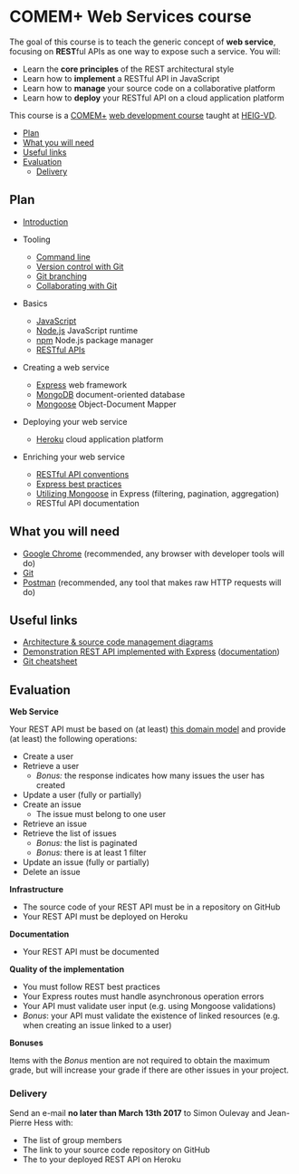 # COMEM+ Web Services course

The goal of this course is to teach the generic concept of **web service**, focusing on **REST**ful APIs as one way to expose such a service.
You will:

* Learn the **core principles** of the REST architectural style
* Learn how to **implement** a RESTful API in JavaScript
* Learn how to **manage** your source code on a collaborative platform
* Learn how to **deploy** your RESTful API on a cloud application platform

This course is a [COMEM+][comem] [web development course][comem-webdev] taught at [HEIG-VD][heig].

<!-- START doctoc generated TOC please keep comment here to allow auto update -->
<!-- DON'T EDIT THIS SECTION, INSTEAD RE-RUN doctoc TO UPDATE -->


- [Plan](#plan)
- [What you will need](#what-you-will-need)
- [Useful links](#useful-links)
- [Evaluation](#evaluation)
  - [Delivery](#delivery)

<!-- END doctoc generated TOC please keep comment here to allow auto update -->



## Plan

* [Introduction](https://mediacomem.github.io/comem-webdev-docs/2017/subjects/webserv-course?home=MediaComem%2Fcomem-webserv%23readme)

* Tooling
  * [Command line](https://mediacomem.github.io/comem-webdev-docs/2017/subjects/cli?home=MediaComem%2Fcomem-webserv%23readme)
  * [Version control with Git](https://mediacomem.github.io/comem-webdev-docs/2017/subjects/git?home=MediaComem%2Fcomem-webserv%23readme)
  * [Git branching](https://mediacomem.github.io/comem-webdev-docs/2017/subjects/git-branching?home=MediaComem%2Fcomem-webserv%23readme)
  * [Collaborating with Git](https://mediacomem.github.io/comem-webdev-docs/2017/subjects/git-collaborating?home=MediaComem%2Fcomem-webserv%23readme)

* Basics
  * [JavaScript](https://mediacomem.github.io/comem-webdev-docs/2017/subjects/js?home=MediaComem%2Fcomem-webserv%23readme)
  * [Node.js](https://mediacomem.github.io/comem-webdev-docs/2017/subjects/node?home=MediaComem%2Fcomem-webserv%23readme) JavaScript runtime
  * [npm](https://mediacomem.github.io/comem-webdev-docs/2017/subjects/npm?home=MediaComem%2Fcomem-webserv%23readme) Node.js package manager
  * [RESTful APIs](https://mediacomem.github.io/comem-webdev-docs/2017/subjects/rest?home=MediaComem%2Fcomem-webserv%23readme)

* Creating a web service
  * [Express](https://mediacomem.github.io/comem-webdev-docs/2017/subjects/express?home=MediaComem%2Fcomem-webserv%23readme) web framework
  * [MongoDB](https://mediacomem.github.io/comem-webdev-docs/2017/subjects/mongodb?home=MediaComem%2Fcomem-webserv%23readme) document-oriented database
  * [Mongoose](https://mediacomem.github.io/comem-webdev-docs/2017/subjects/mongoose?home=MediaComem%2Fcomem-webserv%23readme) Object-Document Mapper

* Deploying your web service
  * [Heroku](https://mediacomem.github.io/comem-webdev-docs/2017/subjects/heroku?home=MediaComem%2Fcomem-webserv%23readme) cloud application platform

* Enriching your web service
  * [RESTful API conventions](https://mediacomem.github.io/comem-webdev-docs/2017/subjects/rest-conventions?home=MediaComem%2Fcomem-webserv%23readme)
  * [Express best practices](https://mediacomem.github.io/comem-webdev-docs/2017/subjects/express-best-practices?home=MediaComem%2Fcomem-webserv%23readme)
  * [Utilizing Mongoose](https://mediacomem.github.io/comem-webdev-docs/2017/subjects/express-mongoose?home=MediaComem%2Fcomem-webserv%23readme) in Express (filtering, pagination, aggregation)
  * RESTful API documentation



## What you will need

* [Google Chrome][chrome] (recommended, any browser with developer tools will do)
* [Git][git-downloads]
* [Postman][postman] (recommended, any tool that makes raw HTTP requests will do)



## Useful links

* [Architecture & source code management diagrams][diagrams]
* [Demonstration REST API implemented with Express][demo-api] ([documentation][demo-api-doc])
* [Git cheatsheet][git-cheatsheet]



## Evaluation

**Web Service**

Your REST API must be based on (at least) [this domain model](DOMAIN-MODEL.md) and provide (at least) the following operations:

* Create a user
* Retrieve a user
  * *Bonus:* the response indicates how many issues the user has created
* Update a user (fully or partially)
* Create an issue
  * The issue must belong to one user
* Retrieve an issue
* Retrieve the list of issues
  * *Bonus:* the list is paginated
  * *Bonus:* there is at least 1 filter
* Update an issue (fully or partially)
* Delete an issue

**Infrastructure**

* The source code of your REST API must be in a repository on GitHub
* Your REST API must be deployed on Heroku

**Documentation**

* Your REST API must be documented

**Quality of the implementation**

* You must follow REST best practices
* Your Express routes must handle asynchronous operation errors
* Your API must validate user input (e.g. using Mongoose validations)
* *Bonus*: your API must validate the existence of linked resources (e.g. when creating an issue linked to a user)

**Bonuses**

Items with the *Bonus* mention are not required to obtain the maximum grade,
but will increase your grade if there are other issues in your project.

### Delivery

Send an e-mail **no later than March 13th 2017** to Simon Oulevay and Jean-Pierre Hess with:

* The list of group members
* The link to your source code repository on GitHub
* The to your deployed REST API on Heroku



[chrome]: https://www.google.com/chrome/
[comem]: http://www.heig-vd.ch/comem
[comem-webdev]: https://github.com/MediaComem/comem-webdev
[demo-api]: https://github.com/MediaComem/comem-webdev-express-rest-demo
[demo-api-doc]: https://mediacomem.github.io/comem-webdev-express-rest-demo/
[diagrams]: diagrams.pdf
[git-cheatsheet]: https://github.com/MediaComem/comem-webdev/blob/master/GIT-CHEATSHEET.md
[git-downloads]: https://git-scm.com/downloads
[heig]: http://www.heig-vd.ch
[postman]: https://www.getpostman.com
